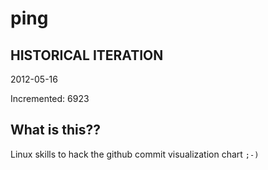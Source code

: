 # ping

## HISTORICAL ITERATION
2012-05-16

Incremented: 6923

## What is this?? 
Linux skills to hack the github commit visualization chart `;-)`
